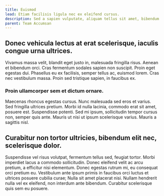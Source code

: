 ```yaml
---
title: Euismod
lead: Etiam facilisis ligula nec ex eleifend cursus.
description: Sed a sapien vulputate, aliquam tellus sit amet, bibendum risus.
parent: Team Accumsan
---
```


## Donec vehicula lectus at erat scelerisque, iaculis congue urna ultrices.

Vivamus massa velit, blandit eget justo in, malesuada fringilla risus. Aenean et bibendum orci. Cras fermentum sodales sapien non suscipit. Proin eget egestas dui. Phasellus eu ex facilisis, semper tellus ac, euismod lorem. Cras nec vestibulum massa. Proin sed tristique sapien, in faucibus ex.

### Proin ullamcorper sem et dictum ornare.


Maecenas rhoncus egestas cursus. Nunc malesuada sed eros et varius. Sed fringilla ultrices pretium. Morbi id nulla lacinia, commodo erat sit amet, posuere est. Suspendisse potenti. Sed mi ipsum, sollicitudin tempor cursus non, semper quis ante. Mauris ut nisi ut ipsum scelerisque varius. Mauris a sagittis nisl.

## Curabitur non tortor ultricies, bibendum elit nec, scelerisque dolor.

Suspendisse vel risus volutpat, fermentum tellus sed, feugiat tortor. Morbi imperdiet lacus a commodo sollicitudin. Donec eleifend velit ac arcu pretium, a efficitur nisi elementum. Donec egestas rutrum mi, eu consequat orci pretium eu. Vestibulum ante ipsum primis in faucibus orci luctus et ultrices posuere cubilia curae; Nulla sit amet placerat nisi. Nullam hendrerit nulla vel ex eleifend, non interdum ante bibendum. Curabitur scelerisque quis sem eu posuere.